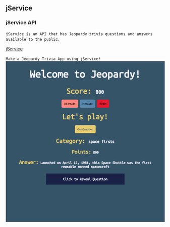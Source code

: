 ## jService 
### jService API
`jService is an API that has Jeopardy trivia questions and answers available to the public.`

[jService](http://jservice.io/)

`Make a Jeopardy Trivia App using jService!`
<img src="public/jeopardy.png">